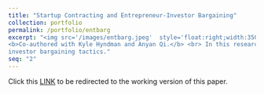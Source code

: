 ```yaml
---
title: "Startup Contracting and Entrepreneur-Investor Bargaining"
collection: portfolio
permalink: /portfolio/entbarg
excerpt: "<img src='/images/entbarg.jpeg'  style='float:right;width:350px;' >
<b>Co-authored with Kyle Hyndman and Anyan Qi.</b> <br> In this research we study how entrepreneurs and investors divide equity. We use the Nash bargaining framework and test several predictions in the lab.  We find that the number of investors can have either a positive or a negative effect on the ability of the entrepreneur to retain equity in their venture.  Preferred Stock contracts, which are popular in practice, lead to more aggressive
investor bargaining tactics."
seq: "2"
---
```

Click this  <a href="/files/entbarg.pdf" target="_blank"><u>LINK</u></a>  to be redirected to the working version of this paper.  